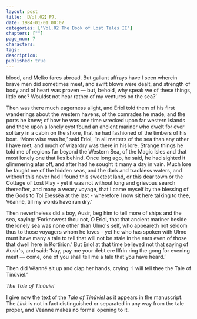 ```yaml
---
layout: post
title: 【Vol.02】P7.
date: 1984-01-01 00:07
categories: ["Vol.02 The Book of Lost Tales II"]
chapters: [""]
page_num: 7
characters: 
tags: 
description: 
published: true
---
```


<p style="text-indent: 0;">
blood, and Melko fares abroad. But gallant affrays have I seen wherein brave men did sometimes meet, and swift blows were dealt, and strength of body and of heart was proven — but, behold, why speak we of these things, little one? Wouldst not hear rather of my ventures on the sea?’
</p>

Then was there much eagerness alight, and Eriol told them of his first wanderings about the western havens, of the comrades he made, and the ports he knew; of how he was one time wrecked upon far western islands and there upon a lonely eyot found an ancient mariner who dwelt for ever solitary in a cabin on the shore, that he had fashioned of the timbers of his boat. ‘More wise was he,’ said Eriol, ‘in all matters of the sea than any other I have met, and much of wizardry was there in his lore. Strange things he told me of regions far beyond the Western Sea, of the Magic Isles and that most lonely one that lies behind. Once long ago, he said, he had sighted it glimmering afar off, and after had he sought it many a day in vain. Much lore he taught me of the hidden seas, and the dark and trackless waters, and without this never had I found this sweetest land, or this dear town or the Cottage of Lost Play - yet it was not without long and grievous search thereafter, and many a weary voyage, that I came myself by the blessing of the Gods to Tol Eressëa at the last - wherefore I now sit here talking to thee, Vëannë, till my words have run dry.’

Then nevertheless did a boy, Ausir, beg him to tell more of ships and the sea, saying: ‘Forknowest thou not, O Eriol, that that ancient mariner beside the lonely sea was none other than Ulmo's self, who appeareth not seldom thus to those voyagers whom he loves - yet he who has spoken with Ulmo must have many a tale to tell that will not be stale in the ears even of those that dwell here in Kortirion.’ But Eriol at that time believed not that saying of Ausir's, and said: ‘Nay, pay me your debt ere Ilfrin ring the gong for evening meat — come, one of you shall tell me a tale that you have heard.’

Then did Vëannë sit up and clap her hands, crying: ‘I will tell thee the Tale of Tinúviel.’

<I>The Tale of Tinúviel</I>

I give now the text of the <I>Tale of Tinúviel </I>as it appears in the manuscript. The <I>Link </I>is not in fact distinguished or separated in any way from the tale proper, and Vëannë makes no formal opening to it.

